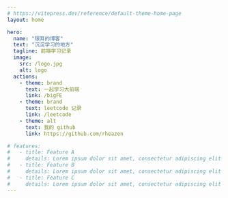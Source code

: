 ```yaml
---
# https://vitepress.dev/reference/default-theme-home-page
layout: home

hero:
  name: "银耳的博客"
  text: "沉淀学习的地方"
  tagline: 前端学习记录
  image:
    src: /logo.jpg
    alt: logo
  actions:
    - theme: brand
      text: 一起学习大前端
      link: /bigFE
    - theme: brand
      text: leetcode 记录
      link: /leetcode
    - theme: alt
      text: 我的 github
      link: https://github.com/rheazen

# features:
#   - title: Feature A
#     details: Lorem ipsum dolor sit amet, consectetur adipiscing elit
#   - title: Feature B
#     details: Lorem ipsum dolor sit amet, consectetur adipiscing elit
#   - title: Feature C
#     details: Lorem ipsum dolor sit amet, consectetur adipiscing elit
---
```


<style>
:root {
  --vp-home-hero-name-color: transparent;
  --vp-home-hero-name-background: -webkit-linear-gradient(120deg, #282a29 10%, #70a288);

  --vp-home-hero-image-background-image: linear-gradient(-45deg, #282a29 50%, #70a288 50%);
  --vp-home-hero-image-filter: blur(44px);
}

@media (min-width: 640px) {
  :root {
    --vp-home-hero-image-filter: blur(56px);
  }
}

@media (min-width: 960px) {
  :root {
    --vp-home-hero-image-filter: blur(68px);
  }
}
</style>
